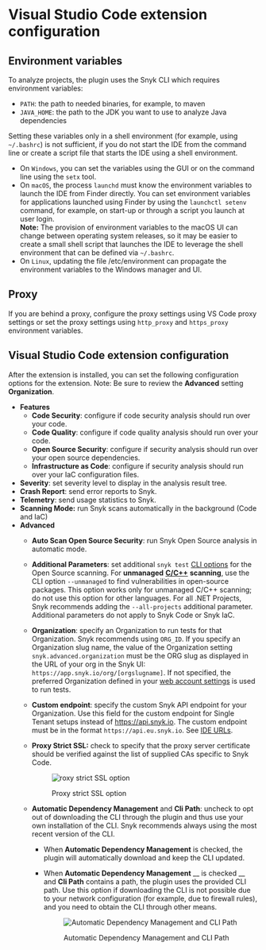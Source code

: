 # Visual Studio Code extension configuration

## Environment variables

To analyze projects, the plugin uses the Snyk CLI which requires environment variables:

* `PATH`: the path to needed binaries, for example, to maven
* `JAVA_HOME`: the path to the JDK you want to use to analyze Java dependencies

Setting these variables only in a shell environment (for example, using `~/.bashrc`) is not sufficient, if you do not start the IDE from the command line or create a script file that starts the IDE using a shell environment.

* On `Windows`, you can set the variables using the GUI or on the command line using the `setx` tool.
* On `macOS`, the process `launchd` must know the environment variables to launch the IDE from Finder directly. You can set environment variables for applications launched using Finder by using the `launchctl setenv` command, for example, on start-up or through a script you launch at user login.\
  **Note:** The provision of environment variables to the macOS UI can change between operating system releases, so it may be easier to create a small shell script that launches the IDE to leverage the shell environment that can be defined via `~/.bashrc`.
* On `Linux`, updating the file /etc/environment can propagate the environment variables to the Windows manager and UI.

## Proxy

If you are behind a proxy, configure the proxy settings using VS Code proxy settings or set the proxy settings using `http_proxy` and `https_proxy` environment variables.

## Visual Studio Code extension configuration

After the extension is installed, you can set the following configuration options for the extension. Note: Be sure to review the **Advanced** setting **Organization**.&#x20;

* **Features**
  * **Code Security**: configure if code security analysis should run over your code.
  * **Code Quality**: configure if code quality analysis should run over your code.
  * **Open Source Security**: configure if security analysis should run over your open source dependencies.
  * **Infrastructure as Code**: configure if security analysis should run over your IaC configuration files.
* **Severity**: set severity level to display in the analysis result tree.
* **Crash Report**: send error reports to Snyk.
* **Telemetry**: send usage statistics to Snyk.
* **Scanning Mode:** run Snyk scans automatically in the background (Code and IaC)
* **Advanced**
  * **Auto Scan Open Source Security**: run Snyk Open Source analysis in automatic mode.
  * **Additional Parameters**: set additional `snyk test` [CLI options](../../../snyk-cli/commands/test.md) for the Open Source scanning. For **unmanaged** [**C/C++**](../../../supported-languages-and-package-managers/c-c++/) **scanning**, use the CLI option `--unmanaged` to find vulnerabilities in open-source packages. This option works only for unmanaged C/C++ scanning; do not use this option for other languages. For all .NET Projects, Snyk recommends adding the `--all-projects` additional parameter.\
    Additional parameters do not apply to Snyk Code or Snyk IaC.
  * **Organization**: specify an Organization to run tests for that Organization. Snyk recommends using `ORG_ID`. If you specify an Organization slug name, the value of the Organization setting `snyk.advanced.organization` must be the ORG slug as displayed in the URL of your org in the Snyk UI: `https://app.snyk.io/org/[orgslugname]`. If not specified, the preferred Organization defined in your [web account settings](https://app.snyk.io/account) is used to run tests.
  * **Custom endpoint**: specify the custom Snyk API endpoint for your Organization. Use this field for the custom endpoint for Single Tenant setups instead of https://api.snyk.io. The custom endpoint must be in the format `https://api.eu.snyk.io`. See [IDE URLs](../../../working-with-snyk/regional-hosting-and-data-residency.md#ides-urls).
  *   **Proxy Strict SSL:** check to specify that the proxy server certificate should be verified against the list of supplied CAs specific to Snyk Code.\
      &#x20;&#x20;

      <figure><img src="../../../.gitbook/assets/image (1) (2) (1).png" alt="roxy strict SSL option"><figcaption><p>Proxy strict SSL option</p></figcaption></figure>
  * **Automatic Dependency Management** and **Cli Path**: uncheck to opt out of downloading the CLI through the plugin and thus use your own installation of the CLI. Snyk recommends always using the most recent version of the CLI.
    * When **Automatic Dependency Management** is checked, the plugin will automatically download and keep the CLI updated.
    *   When **Automatic Dependency Management** \_\_ is checked \_\_ and **Cli Path** contains a path, the plugin uses the provided CLI path. Use this option if downloading the CLI is not possible due to your network configuration (for example, due to firewall rules), and you need to obtain the CLI through other means.

        <figure><img src="../../../.gitbook/assets/Screenshot 2022-08-23 at 14.08.05 (1).png" alt="Automatic Dependency Management and CLI Path"><figcaption><p>Automatic Dependency Management and CLI Path</p></figcaption></figure>
